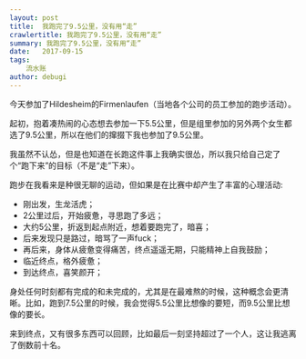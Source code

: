 ```yaml
---
layout: post
title:  我跑完了9.5公里，没有用“走”
crawlertitle: 我跑完了9.5公里，没有用“走”
summary: 我跑完了9.5公里，没有用“走”
date:   2017-09-15
tags:  
    流水账
author: debugi
---
```


今天参加了Hildesheim的Firmenlaufen（当地各个公司的员工参加的跑步活动）。  

起初，抱着凑热闹的心态想去参加一下5.5公里，但是组里参加的另外两个女生都选了9.5公里，所以在他们的撺掇下我也参加了9.5公里。  

我虽然不认怂，但是也知道在长跑这件事上我确实很怂，所以我只给自己定了个“跑下来”的目标（不是“走”下来）。  

跑步在我看来是种很无聊的运动，但如果是在比赛中却产生了丰富的心理活动:  
  
- 刚出发，生龙活虎；
- 2公里过后，开始疲惫，寻思跑了多远；
- 大约5公里，折返到起点附近，想着要跑完了，暗喜；
- 后来发现只是路过，暗骂了一声fuck；
- 再后来，身体从疲惫变得痛苦，终点遥遥无期，只能精神上自我鼓励；
- 临近终点，格外疲惫；
- 到达终点，喜笑颜开；  
  
身处任何时刻都有完成的和未完成的，尤其是在最难熬的时候，这种概念会更清晰。比如，跑到7.5公里的时候，我会觉得5.5公里比想像的要短，而9.5公里比想像的要长。 

来到终点，又有很多东西可以回顾，比如最后一刻坚持超过了一个人，这让我逃离了倒数前十名。

